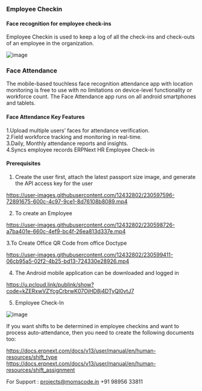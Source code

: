 ### Employee Checkin 
#### Face recognition for employee check-ins

Employee Checkin is used to keep a log of all the check-ins and check-outs of an employee in the organization. 

![image](https://user-images.githubusercontent.com/12432802/229988719-c029cd71-eb8b-4127-815c-75dc228b7aee.png)

### Face Attendance
The mobile-based touchless face recognition attendance app with location monitoring is free to use with no limitations on device-level functionality or workforce count. The Face Attendance app runs on all android smartphones and tablets.
#### Face Attendance Key Features
1.Upload multiple users’ faces for attendance verification.<br>
2.Field workforce tracking and monitoring in real-time.<br>
3.Daily, Monthly attendance reports and insights.<br>
4.Syncs employee records ERPNext HR Employee Check-in 
#### Prerequisites
1. Create the user first, attach the latest passport size image, and generate the API access key for the user<br>


https://user-images.githubusercontent.com/12432802/230597596-72891675-600c-4c97-9ce1-8d76108b8089.mp4


2. To create an Employee 



https://user-images.githubusercontent.com/12432802/230598726-a7ba401e-660c-4ef9-bc4f-26ea813d337e.mp4

3.To Create Office QR Code from office Doctype 


https://user-images.githubusercontent.com/12432802/230599411-06cb95a5-02f2-4b25-bd13-724330e28926.mp4

4. The Android mobile application can be downloaded and logged in

https://u.pcloud.link/publink/show?code=kZERxwVZYcgCrbrwK07OjHD8j4DTyQl0vtJ7 

5. Employee Check-In 

![image](https://user-images.githubusercontent.com/12432802/230600491-68455e3a-2228-4327-bb77-939e53795e0a.png)


If you want shifts to be determined in employee checkins and want to process auto-attendance, then you need to create the following documents too:

https://docs.erpnext.com/docs/v13/user/manual/en/human-resources/shift_type <br>
https://docs.erpnext.com/docs/v13/user/manual/en/human-resources/shift_assignment



For Support : projects@momscode.in +91 98956 33811
